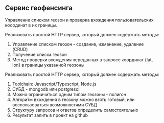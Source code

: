 ## **Сервис геофенсинга**

Управление списком геозон и проверка вхождения пользовательских координат в их границы.

Реализовать простой HTTP сервер, который должен содержать методы:

1. Управление списком геозон - создание, изменение, удаление (CRUD)
2. Получение списка геозон
3. Метод проверки вхождения переданных в запросе координат {lat, lon} в границы указанной геозоны

Реализовать простой HTTP сервер, который должен содержать методы:

1. Toolchain: Javascript/Typescript, Node.js
2. СУБД - mongodb или postgresql
3. Можно ограничиться одним типом геозоны - полигон
4. Алгоритм вхождения в геозону можно взять готовый, или воспользоваться возможностями СУБД
5. Структуру запросов и ответов определить самостоятельно
6. Результат залить в проект на github